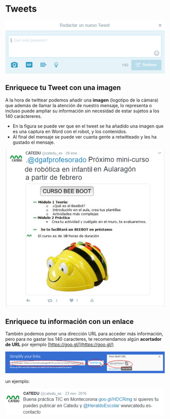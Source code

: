 
# Tweets

![](img/2017-01-31_02_51_11-CATEDU_(catedu_es)___Twitter.png)

## Enriquece tu Tweet con una imagen

A la hora de twittear podemos añadir una **imagen** (logotipo de la cámara) que además de llamar la atención de nuestro mensaje, lo representa o incluso puede ampliar su información sin necesidad de estar sujetos a los 140 caráctereres.

- En la figura se puede ver que en el tweet se ha añadido una imagen que es una captura en Word con el robot, y los contenidos.
- Al final del mensaje se puede ver cuanta gente a retwitteado y les ha gustado el mensaje.

![](img/2017-01-31_02_33_34-CATEDU_(catedu_es)___Twitter.png)

## Enriquece tu información con un enlace

También podemos poner una dirección URL para acceder más información, pero para no gastar los 140 caracteres, te recomendamos algún **acortador de URL** por ejemplo [https://goo.gl/](https://goo.gl/)

![](img/2017-02-01_19_19_17-Google_URL_Shortener.png)

un ejemplo:

![](img/2017-02-01_19_26_23-CATEDU_(catedu_es)___Twitter.png)



